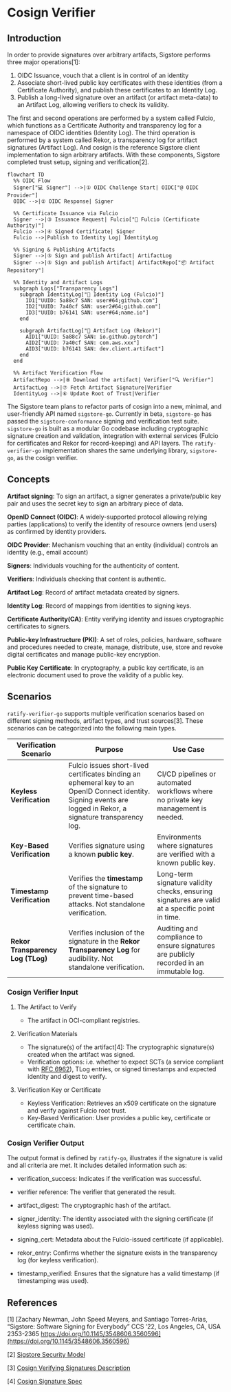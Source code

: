# Cosign Verifier

## Introduction

In order to provide signatures over arbitrary artifacts, Sigstore performs three major operations[1]:

1. OIDC Issuance, vouch that a client is in control of an identity
2. Associate short-lived public key certificates with these identities (from a Certificate Authority), and publish these certificates to an Identity Log.
3. Publish a long-lived signature over an artifact (or artifact meta-data) to an Artifact Log, allowing verifiers to check its validity.

The first and second operations are performed by a system called Fulcio, which functions as a Certificate Authority and transparency log for a namespace of OIDC identities (Identity Log).
The third operation is performed by a system called Rekor, a transparency log for artifact signatures (Artifact Log).
And cosign is the reference Sigstore client implementation to sign arbitrary artifacts. With these components, Sigstore completed trust setup, signing and verification[2].

```mermaid
flowchart TD
  %% OIDC Flow
  Signer["💻 Signer"] -->|① OIDC Challenge Start| OIDC["@ OIDC Provider"]
  OIDC -->|② OIDC Response| Signer
  
  %% Certificate Issuance via Fulcio
  Signer -->|③ Issuance Request| Fulcio["📜 Fulcio (Certificate Authority)"]
  Fulcio -->|④ Signed Certificate| Signer
  Fulcio -->|Publish to Identity Log| IdentityLog
  
  %% Signing & Publishing Artifacts
  Signer -->|⑤ Sign and publish Artifact| ArtifactLog
  Signer -->|⑤ Sign and publish Artifact| ArtifactRepo["📦 Artifact Repository"]
  
  %% Identity and Artifact Logs
  subgraph Logs["Transparency Logs"]
    subgraph IdentityLog["📜 Identity Log (Fulcio)"]
      ID1["UUID: 5a88c7 SAN: user#64;github.com"]
      ID2["UUID: 7a40cf SAN: user2#64;github.com"]
      ID3["UUID: b76141 SAN: user#64;name.io"]
    end
    
    subgraph ArtifactLog["📝 Artifact Log (Rekor)"]
      AID1["UUID: 5a88c7 SAN: io.github.pytorch"]
      AID2["UUID: 7a40cf SAN: com.aws.xxx"]
      AID3["UUID: b76141 SAN: dev.client.artifact"]
    end
  end

  %% Artifact Verification Flow
  ArtifactRepo -->|⑧ Download the artifact| Verifier["🔍 Verifier"]
  ArtifactLog -->|⑦ Fetch Artifact Signature|Verifier
  IdentityLog -->|⑥ Update Root of Trust|Verifier  

```

The Sigstore team plans to refactor parts of cosign into a new, minimal, and user-friendly API named `sigstore-go`. Currently in beta, `sigstore-go` has passed the `sigstore-conformance` signing and verification test suite.
`sigstore-go` is built as a modular Go codebase including cryptographic signature creation and validation, integration with external services (Fulcio for certificates and Rekor for record-keeping) and API layers.
The `ratify-verifier-go` implementation shares the same underlying library, `sigstore-go`, as the cosign verifier.

## Concepts

**Artifact signing**: To sign an artifact, a signer generates a private/public key pair and uses the secret key to sign an arbitrary piece of data.

**OpenID Connect (OIDC)**: A widely-supported protocol allowing relying parties (applications) to verify the identity of resource owners (end users) as confirmed by identity providers.

**OIDC Provider**: Mechanism vouching that an entity (individual) controls an identity (e.g., email account)

**Signers**: Individuals vouching for the authenticity of content.

**Verifiers**: Individuals checking that content is authentic.

**Artifact Log**: Record of artifact metadata created by signers.

**Identity Log**: Record of mappings from identities to signing keys.

**Certificate Authority(CA)**: Entity verifying identity and issues cryptographic certificates to signers.

**Public-key Infrastructure (PKI)**: A set of roles, policies, hardware, software and procedures needed to create, manage, distribute, use, store and revoke digital certificates and manage public-key encryption.

**Public Key Certificate**: In cryptography, a public key certificate, is an electronic document used to prove the validity of a public key.

## Scenarios

`ratify-verifier-go` supports multiple verification scenarios based on different signing methods, artifact types, and trust sources[3]. These scenarios can be categorized into the following main types.

| **Verification Scenario**         | **Purpose**                                                            | **Use Case**                                                                 |
|-----------------------------------|------------------------------------------------------------------------|-----------------------------------------------------------------------------|
| **Keyless Verification**          | Fulcio issues short-lived certificates binding an ephemeral key to an OpenID Connect identity. Signing events are logged in Rekor, a signature transparency log. | CI/CD pipelines or automated workflows where no private key management is needed. |
| **Key-Based Verification**        | Verifies signature using a known **public key**.                        | Environments where signatures are verified with a known public key. |
| **Timestamp Verification**        | Verifies the **timestamp** of the signature to prevent time-based attacks. Not standalone verification. | Long-term signature validity checks, ensuring signatures are valid at a specific point in time. |
| **Rekor Transparency Log (TLog)** | Verifies inclusion of the signature in the **Rekor Transparency Log** for audibility. Not standalone verification. | Auditing and compliance to ensure signatures are publicly recorded in an immutable log. |

### Cosign Verifier Input

1. The Artifact to Verify
    - The artifact in OCI-compliant registries.

2. Verification Materials
    - The signature(s) of the artifact[4]: The cryptographic signature(s) created when the artifact was signed.
    - Verification options: i.e. whether to expect SCTs (a service compliant with [RFC 6962](https://datatracker.ietf.org/doc/html/rfc6962)), TLog entries, or signed timestamps and expected identity and digest to verify.

3. Verification Key or Certificate
    - Keyless Verification: Retrieves an x509 certificate on the signature and verify against Fulcio root trust.
    - Key-Based Verification: User provides a public key, certificate or certificate chain.

### Cosign Verifier Output

The output format is defined by `ratify-go`, illustrates if the signature is valid and all criteria are met. It includes detailed information such as:

- verification_success: Indicates if the verification was successful.

- verifier reference:  The verifier that generated the result.

- artifact_digest: The cryptographic hash of the artifact.

- signer_identity: The identity associated with the signing certificate (if keyless signing was used).

- signing_cert: Metadata about the Fulcio-issued certificate (if applicable).

- rekor_entry: Confirms whether the signature exists in the transparency log (for keyless verification).

- timestamp_verified: Ensures that the signature has a valid timestamp (if timestamping was used).

## References

[1] [Zachary Newman, John Speed Meyers, and Santiago Torres-Arias, “Sigstore: Software Signing for Everybody” CCS ’22, Los Angeles, CA, USA 2353-2365 https://doi.org/10.1145/3548606.3560596](https://doi.org/10.1145/3548606.3560596)

[2] [Sigstore Security Model](https://docs.sigstore.dev/about/security/)

[3] [Cosign Verifying Signatures Description](https://docs.sigstore.dev/cosign/verifying/verify)

[4] [Cosign Signature Spec](https://github.com/sigstore/cosign/blob/release-1.13/specs/SIGNATURE_SPEC.md)
